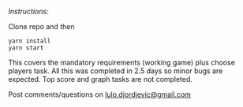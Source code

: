 *Instructions:*

Clone repo and then

`yarn install`<br>
`yarn start`

This covers the mandatory requirements (working game) plus choose players task. All this was completed in 2.5 days so minor bugs are expected. Top score and graph tasks are not completed.

Post comments/questions on lulo.djordjevic@gmail.com
